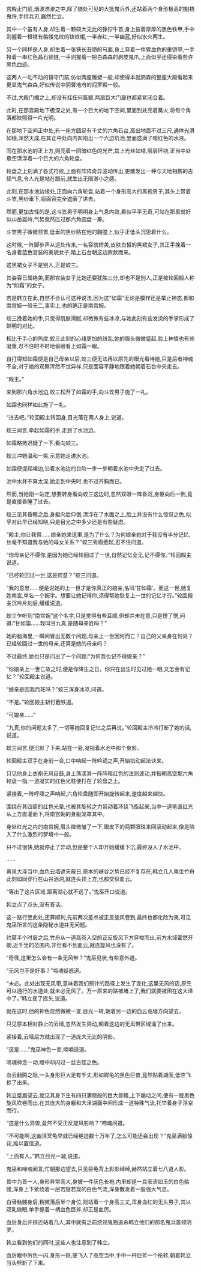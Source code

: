
宫殿正门前,烟波浩渺之中,除了随处可见的大批鬼兵外,还站着两个身形极高的魁梧鬼将,手持兵刃,巍然伫立。

其中一个虽有人身,却生着一颗硕大无比的狰狞牛首,身上披着厚厚的黑色铁甲,手中则握着一根镌有骷髅鬼纹的镔铁棍,一半赤红,一半幽蓝,好似水火两生。

另一个同样是人身,却生着一张狭长丑陋的马面,身上穿着一件猩血色的重铠甲,一手拎着一串红色晶石锁链,一手则握着一把白森森的剥皮鬼爪,上面似乎还侵染着些许黑色血迹。

这两人一动不动的镇守门前,仿似两座雕塑一般,却使得本就阴森的整座大殿看起来更显鬼气森森,好似传说中阴曹地府的阎罗殿一般。

不过,大殿门楣之上,却没有挂任何匾额,两扇巨大门扉也都紧紧闭合着。

此时,在那宫殿地下极深之处,有一个巨大的地下空间,里面到处亮着篝火,将每个角落都映照得一片光明。

在那地下空间正中处,有一座方圆足有千丈的六角石台,高出地面不过三尺,通体光滑如镜,浑然天成,在其正中处向内凹陷出一个六边坑池,里面盛满了暗红色的水液。

而在那水池的正上方,则亮着一团暗红色的光芒,其上光丝如缕,层层环绕,正当中处悬空漂浮着一个巨大的六角轮盘。

轮盘之上刻满了各式符纹,上面有阵阵奇异波动传出,更散发出一种与天地相携的古怪气息,令人光是站在跟前,就生出无限渺小之感。

此刻,在那水池边缘处,正面向六角轮盘,站着一个身形高大的黑袍男子,其头上带着斗笠,黑纱垂下,将面容完全遮蔽了进去。

然而,更加古怪的是,这斗笠男子明明身上气息内敛,看似平平无奇,可站在那里就好似山岳雄峙,气势竟然压过那六角圆盘一筹。

斗笠男子微微颔首,低垂的黑纱贴在他的胸膛上,似乎正低头沉思着什么。

这时候,一阵脚步声从远处传来,一名容貌娇美,皮肤白皙的黑裙女子,其正手挽着一名身着蓝色宫装的美貌女子,踏上石台朝这边款款而来。

这黑裙女子不是别人,正是蛟三。

其姿容已属绝美,而那宫装女子比她还要犹胜三分,却也不是别人,正是被轮回殿人称为“如霜”的女子。

若是韩立在此,自然不会认可这种说法,因为这“如霜”无论是模样还是举止神态,都和南宫婉一般无二,事实上,也的确正是南宫婉。

蛟三挽着她的手,只觉得肌肤滑腻,却微微有些冰凉,与她此刻有些发烫的手掌形成了鲜明的对比。

相比于手心的热度,蛟三此刻的心绪更加的纷乱,她的眉头微微蹙起,脸上神情也有些凝重,忍不住时不时地偷眼看上如霜一眼。

自打得知如霜便是自己母亲以后,蛟三便无法再以原先的眼光看待她,只是后者神魂不全,对于她的观察浑然不觉异样,只是面容平静地跟着她朝着石台中央走去。

“殿主。”

来到那六角水池边,蛟三松开了如霜的手,向斗笠男子施了一礼。

如霜也同样如此施了一礼。

“进去吧。”轮回殿主转回身,目光落在两人身上,说道。

蛟三闻言,牵起如霜的手,走到了水池边。

如霜略微迟疑了一下,看向蛟三。

蛟三冲她温和一笑,示意她走进水池。

如霜便提起裙边,沿着水池边的台阶一步一步朝着水池中央走了过去。

池中水并不算太深,她走到中央时,也不过齐胸而已。

然而,当她刚一站定,想要转身看向蛟三这边时,忽然双眼一阵昏沉,身躯向后一倒,竟是直接昏睡了过去。

蛟三见其昏睡之后,身躯向后仰倒,漂浮在了水面之上,脸上并没有什么惊讶之色,似乎对此早已经知晓,只是目光之中多少还是有些疑虑。

“殿主,你让我带……娘亲她来这里,是为了什么？为何娘亲她对于我没有半分记忆,丝毫不知道我与她的母女关系？”蛟三秀眉蹙起,忍不住问道。

“你母亲记不得你,是因为她已经轮回过了一世,自然记忆全无,记不得你。”轮回殿主说道。

“已经轮回过一世,这是何意？”蛟三问道。

“我的意思……便是说她的上一世才是你真正的娘亲,名叫‘甘如霜’。而这一世,她复姓南宫,单名一个婉字。想要让她记得你,须得帮她恢复上一世的记忆才行。”轮回殿主沉吟片刻后,缓缓说道。

蛟三乍听到“南宫婉”这个名字,只是觉得有些耳顺,但却并未在意,只是愣了愣,问道:“甘如霜……我叫甘九真,是随母亲姓吗？”

她的脑海里,一瞬间冒出无数个问题,母亲上一世因何而亡？自己的父亲身在何处？已经轮回过一世的母亲,还算是她的母亲吗？

不过最终,她也只是问出了一个问题:“为何我也记不得娘亲？”

“你娘亲上一世亡故之时,便是你降生之日。你只在出生时见过她一眼,又怎会有记忆？”轮回殿主说道。

“娘亲是因我而死吗？”蛟三浑身冰凉,问道。

“不是。”轮回殿主斩钉截铁道。

“可娘亲……”

“九真,你的问题太多了,一切等她回复记忆之后再说。”轮回殿主冷冷打断了她的话,说道。

蛟三闻言,便沉默了下来,站在一旁,凝视着水池中那个身影。

轮回殿主双手在身前一合,口中响起一阵吟诵之声,开始掐动起法诀来。

只见他身上衣袍无风自鼓,身上荡漾其一阵阵暗红色的法则波动,并指朝高空那六角轮盘一指,一道凝实的红色光柱便打在了轮盘之上。

紧接着,一阵呼啸之声响起,六角轮盘随即开始旋转起来,速度越来越快。

围绕在其四周的红色光晕,也被其旋转之力带动着环绕飞旋起来,当中一道笔直红光从上方直灌而下,将南宫婉的身躯笼罩其中。

身处红光之内的南宫婉,眉头微微皱了一下,眼皮下的两颗眼珠来回滚动起来,像是陷入了什么激烈的梦境中一般。

只不过很快,她就停止了异动,但是整个人却开始缓缓下沉,最终没入了水池中。

……

黄泉大泽当中,血色云墙遮天蔽日,原本的峡谷之势已经不复存在,韩立几人乘坐竹舟此刻如同穿行在山谷涵洞,就连头顶上方,也都交织血云。

“等出了这片区域,距离湖心就不远了。”鬼巫开口说道。

韩立点了点头,没有答话。

这一路行至此处,还算顺利,先前两次差点被正反旋风卷到,最终也都化险为夷,可见鬼巫所言的这条隐秘水道并无问题。

约莫半个时辰之后,竹舟从一道高卷入空的正反旋风下方穿梭而出,前方水域霍然开朗,近千里的范围内,非但看不到血云,就连旋风也没有了。

“奇怪,这里怎么会有一条无风带？”鬼巫见状,有些意外道。

“无风岂不是好事？”啼魂疑惑道。

“未必。此处出现无风带,意味着我们预计的路径上发生了变化,这里无风的话,原先可以通行的水道处,就未必无风了。万一原来的路被堵上了,我们就要被困在这大泽中了。”韩立摇了摇头,说道。

就在这时,他的神色忽然微微一变,目光一转,朝着另一边的血云高墙方向望去。

只见原本相对静止的云墙,忽然发生异动,朝着这边的无风带区域涌了出来。

紧接着,云墙后方就出现了一道庞大无比的阴影。

“这是……”鬼巫神色一变,喃喃说道。

啼魂神念一动,眼中却闪过一丝古怪之色。

血云翻腾之际,一头身形巨大足有千丈,形如鳄龟的黑色巨兽,竟然贴着湖面,低空飞掠了出来。

韩立蹙眉望去,就见其身下生有四只蒲扇般的巨大兽鳍,上下煽动之间,便有一层黑色旋风吹卷而出,在其庞大的身躯和大泽湖面中间形成一道特殊气流,托举着身子浮空而行。

“这是什么异兽,竟然不受正反旋风影响？”啼魂问道。

“不可能啊,这幽浮冥龟早就已经绝迹数十万年了,怎么可能还会出现？”鬼巫满脸惊诧,难以置信道。

“上面有人。”韩立目光一凝,说道。

鬼巫和啼魂闻言,忙朝那边望去,只见巨龟背上影影绰绰,赫然站立着七八道人影。

其中为首一人,身形异常高大,身披一件灰色长袍,内里却是一具莹洁如玉的白色骷髅,浑身上下萦绕着一层若隐若现的白色气流,浑身散发着一股强大气息。

白骨骷髅身后,稍微落后半个身位,则站着一个身高三丈,浑身血红的无头男子,其以双乳做眼,单手握着一柄血色巨斧,却正是血厉。

血厉身后并排还站着几人,其中就有之前统领鬼物追杀韩立他们的那名鬼兵首领阴罗。

韩立看到他们的同时,这些人也注意到了韩立。

血厉眼中厉色一闪,身形一跃,便飞入了高空当中,手中一杆巨斧一个抡转,朝着韩立当头劈斩了下来。